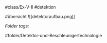 #class/Ex-V-II #detektion 

#übersicht 
![[detektoraufbau.png]]


 *Folder tags:*

#folder/Detektor-und-Beschleunigertechnologie